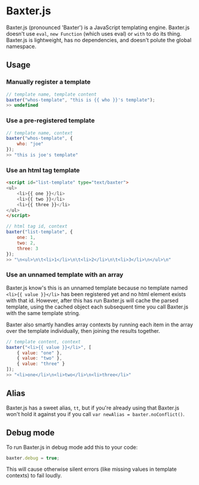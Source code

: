 # Baxter.js

Baxter.js (pronounced 'Baxter') is a JavaScript templating engine. Baxter.js doesn't use `eval`, `new Function` (which uses eval) or `with` to do its thing. Baxter.js is lightweight, has no dependencies, and doesn't polute the global namespace.

## Usage

### Manually register a template

```javascript
// template name, template content
baxter("whos-template", "this is {{ who }}'s template");
>> undefined
```

### Use a pre-registered template

```javascript
// template name, context
baxter("whos-template", {
	who: "joe"
});
>> "this is joe's template"
```

### Use an html tag template

```html
<script id="list-template" type="text/baxter">
<ul>
	<li>{{ one }}</li>
	<li>{{ two }}</li>
	<li>{{ three }}</li>
</ul>
</script>
```

```javascript
// html tag id, context
baxter("list-template", {
	one: 1,
	two: 2,
	three: 3
});
>> "\n<ul>\n\t<li>1</li>\n\t<li>2</li>\n\t<li>3</li>\n</ul>\n"
```

### Use an unnamed template with an array

Baxter.js know's this is an unnamed template because no template named `<li>{{ value }}</li>` has been registered yet and no html element exists with that id. However, after this has run Baxter.js will cache the parsed template, using the cached object each subsequent time you call Baxter.js with the same template string.

Baxter also smartly handles array contexts by running each item in the array over the template individually, then joining the results together.

```javascript
// template content, context
baxter("<li>{{ value }}</li>", [
	{ value: "one" },
	{ value: "two" },
	{ value: "three" }
]);
>> "<li>one</li>\n<li>two</li>\n<li>three</li>"
```


## Alias

Baxter.js has a sweet alias, `tt`, but if you're already using that Baxter.js won't hold it against you if you call `var newAlias = baxter.noConflict()`.

## Debug mode

To run Baxter.js in debug mode add this to your code:

```javascript
baxter.debug = true;
```

This will cause otherwise silent errors (like missing values in template contexts) to fail loudly.

